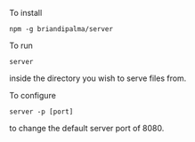 To install

`npm -g briandipalma/server`

To run

`server`

inside the directory you wish to serve files from.

To configure

`server -p [port]`

to change the default server port of 8080.